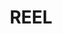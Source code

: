 ---
layout: page
title: REEL
description: Model for biomedical Named Entity Linking improved by Relation Extraction
redirect: https://github.com/lasigeBioTM/REEL
importance: 1
category: work
---